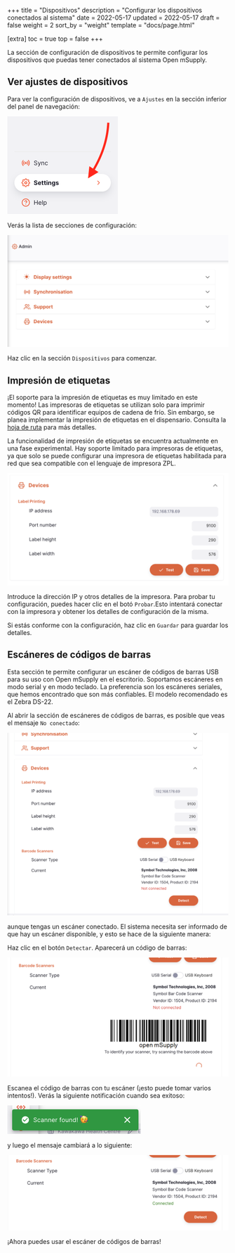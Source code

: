 +++
title = "Dispositivos"
description = "Configurar los dispositivos conectados al sistema"
date = 2022-05-17
updated = 2022-05-17
draft = false
weight = 2
sort_by = "weight"
template = "docs/page.html"

[extra]
toc = true
top = false
+++

La sección de configuración de dispositivos te permite configurar los dispositivos que puedas tener conectados al sistema Open mSupply.

## Ver ajustes de dispositivos

Para ver la configuración de dispositivos, ve a `Ajustes` en la sección inferior del panel de navegación:

![Admin: nav](images/admin_nav.png)

Verás la lista de secciones de configuración:

![Admin: collapsed](images/admin_collapsed.png)

Haz clic en la sección `Dispositivos` para comenzar.

## Impresión de etiquetas

<div class="nota">¡El soporte para la impresión de etiquetas es muy limitado en este momento! Las impresoras de etiquetas se utilizan solo para imprimir códigos QR para identificar equipos de cadena de frío. Sin embargo, se planea implementar la impresión de etiquetas en el dispensario. Consulta la <a href="/docs/introduction/roadmap/">hoja de ruta</a>  para más detalles.</div>

La funcionalidad de impresión de etiquetas se encuentra actualmente en una fase experimental. Hay soporte limitado para impresoras de etiquetas, ya que solo se puede configurar una impresora de etiquetas habilitada para red que sea compatible con el lenguaje de impresora ZPL.

![Label Printing](images/devices_label_printing.png)

Introduce la dirección IP y otros detalles de la impresora. Para probar tu configuración, puedes hacer clic en el botó `Probar`.Esto intentará conectar con la impresora y obtener los detalles de configuración de la misma.

Si estás conforme con la configuración, haz clic en `Guardar` para guardar los detalles.

## Escáneres de códigos de barras

Esta sección te permite configurar un escáner de códigos de barras USB para su uso con Open mSupply en el escritorio. Soportamos escáneres en modo serial y en modo teclado. La preferencia son los escáneres seriales, que hemos encontrado que son más confiables. El modelo recomendado es el Zebra DS-22.

Al abrir la sección de escáneres de códigos de barras, es posible que veas el mensaje `No conectado`:

![Barcode scanner](images/devices_scanner_not_connected.png)

aunque tengas un escáner conectado. El sistema necesita ser informado de que hay un escáner disponible, y esto se hace de la siguiente manera:

Haz clic en el botón `Detectar`. Aparecerá un código de barras:

![Barcode scanner](images/devices_scanner_barcode.png)

Escanea el código de barras con tu escáner (¡esto puede tomar varios intentos!). Verás la siguiente notificación cuando sea exitoso:

![Barcode scanner](images/devices_scanner_found.png)

y luego el mensaje cambiará a lo siguiente:

![Barcode scanner](images/devices_scanner_connected.png)

¡Ahora puedes usar el escáner de códigos de barras!
